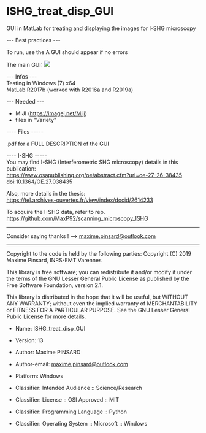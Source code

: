 # ISHG_treat_disp_GUI
GUI in MatLab for treating and displaying the images for I-SHG microscopy


--- Best practices --- 


To run, use the 
A GUI should appear if no errors  

The main GUI:
![](https://github.com/MaxP92/ISHG_treat_disp_GUI/blob/master/images/gui_screenshot.png?raw=true)

--- Infos ---  
Testing in Windows (7) x64  
MatLab R2017b (worked with R2016a and R2019a) 

--- Needed ---
- MIJI (https://imagej.net/Miji)
- files in "Variety"
 
---- Files -----  

.pdf for a FULL DESCRIPTION of the GUI
 

---- I-SHG -----  
You may find I-SHG (Interferometric SHG microscopy) details in this publication:   
https://www.osapublishing.org/oe/abstract.cfm?uri=oe-27-26-38435  
doi:10.1364/OE.27.038435  

Also, more details in the thesis:   
https://tel.archives-ouvertes.fr/view/index/docid/2614233

To acquire the I-SHG data, refer to rep.   
https://github.com/MaxP92/scanning_microscopy_ISHG

-----------------
 
Consider saying thanks ! --> maxime.pinsard@outlook.com


--------------------------
Copyright to the code is held by the following parties:
Copyright (C) 2019 Maxime Pinsard, INRS-EMT Varennes

This library is free software; you can redistribute it and/or
modify it under the terms of the GNU Lesser General Public
License as published by the Free Software Foundation, version 2.1.

This library is distributed in the hope that it will be useful,
but WITHOUT ANY WARRANTY; without even the implied warranty of
MERCHANTABILITY or FITNESS FOR A PARTICULAR PURPOSE.  See the GNU
Lesser General Public License for more details.

- Name: ISHG_treat_disp_GUI
- Version: 13
- Author: Maxime PINSARD
- Author-email: maxime.pinsard@outlook.com
        
- Platform: Windows
- Classifier: Intended Audience :: Science/Research
- Classifier: License :: OSI Approved :: MIT
- Classifier: Programming Language :: Python
- Classifier: Operating System :: Microsoft :: Windows

